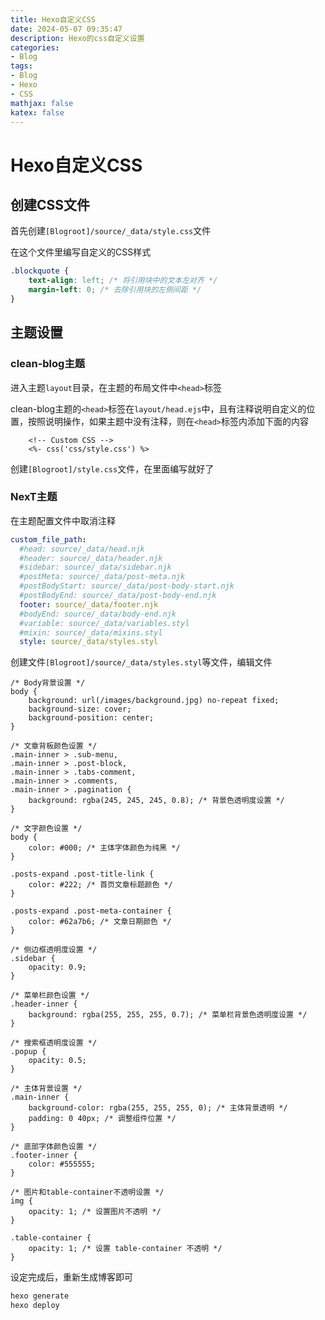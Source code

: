 ```yaml
---
title: Hexo自定义CSS
date: 2024-05-07 09:35:47
description: Hexo的css自定义设置
categories:
- Blog
tags:
- Blog
- Hexo
- CSS
mathjax: false
katex: false
---
```


# Hexo自定义CSS

## 创建CSS文件

首先创建`[Blogroot]/source/_data/style.css`文件

在这个文件里编写自定义的CSS样式

```css [Blogroot]/source/_data/style.css
.blockquote {
    text-align: left; /* 将引用块中的文本左对齐 */
    margin-left: 0; /* 去除引用块的左侧间距 */
}
```

## 主题设置

### clean-blog主题

进入主题`layout`目录，在主题的布局文件中`<head>`标签

clean-blog主题的`<head>`标签在`layout/head.ejs`中，且有注释说明自定义的位置，按照说明操作，如果主题中没有注释，则在`<head>`标签内添加下面的内容

```ejs [Blogroot]/themes/clean-blog/layout/_partial/head.ejs
    <!-- Custom CSS -->
    <%- css('css/style.css') %>
```

创建`[Blogroot]/style.css`文件，在里面编写就好了

### NexT主题

在主题配置文件中取消注释

```yml [Blogroot]/_config.next.yml
custom_file_path:
  #head: source/_data/head.njk
  #header: source/_data/header.njk
  #sidebar: source/_data/sidebar.njk
  #postMeta: source/_data/post-meta.njk
  #postBodyStart: source/_data/post-body-start.njk
  #postBodyEnd: source/_data/post-body-end.njk
  footer: source/_data/footer.njk
  #bodyEnd: source/_data/body-end.njk
  #variable: source/_data/variables.styl
  #mixin: source/_data/mixins.styl
  style: source/_data/styles.styl
```

创建文件`[Blogroot]/source/_data/styles.styl`等文件，编辑文件

```styl [Blogroot]/source/_data/styles.styl
/* Body背景设置 */
body {
    background: url(/images/background.jpg) no-repeat fixed;
    background-size: cover;
    background-position: center;
}

/* 文章背板颜色设置 */
.main-inner > .sub-menu,
.main-inner > .post-block,
.main-inner > .tabs-comment,
.main-inner > .comments,
.main-inner > .pagination {
    background: rgba(245, 245, 245, 0.8); /* 背景色透明度设置 */
}

/* 文字颜色设置 */
body {
    color: #000; /* 主体字体颜色为纯黑 */
}

.posts-expand .post-title-link {
    color: #222; /* 首页文章标题颜色 */
}

.posts-expand .post-meta-container {
    color: #62a7b6; /* 文章日期颜色 */
}

/* 侧边框透明度设置 */
.sidebar {
    opacity: 0.9;
}

/* 菜单栏颜色设置 */
.header-inner {
    background: rgba(255, 255, 255, 0.7); /* 菜单栏背景色透明度设置 */
}

/* 搜索框透明度设置 */
.popup {
    opacity: 0.5;
}

/* 主体背景设置 */
.main-inner {
    background-color: rgba(255, 255, 255, 0); /* 主体背景透明 */
    padding: 0 40px; /* 调整组件位置 */
}

/* 底部字体颜色设置 */
.footer-inner {
    color: #555555;
}

/* 图片和table-container不透明设置 */
img {
    opacity: 1; /* 设置图片不透明 */
}

.table-container {
    opacity: 1; /* 设置 table-container 不透明 */
}

```

设定完成后，重新生成博客即可

```sh
hexo generate
hexo deploy
```
